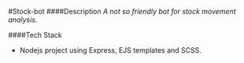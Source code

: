 
#Stock-bot
####Description
*A not so friendly bot for stock movement analysis.*

####Tech Stack
 - Nodejs project using Express, EJS templates and SCSS.
 